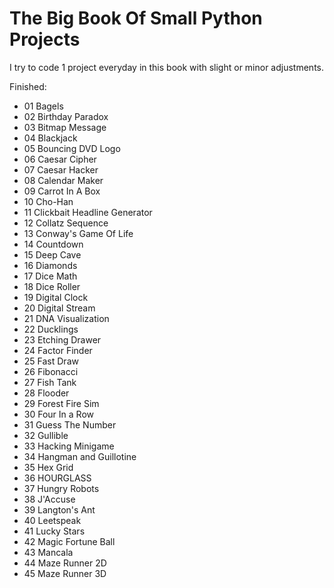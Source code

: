 # The Big Book Of Small Python Projects
I try to code 1 project everyday in this book with slight or minor adjustments.

Finished:
 * 01 Bagels
 * 02 Birthday Paradox
 * 03 Bitmap Message
 * 04 Blackjack
 * 05 Bouncing DVD Logo
 * 06 Caesar Cipher
 * 07 Caesar Hacker
 * 08 Calendar Maker
 * 09 Carrot In A Box
 * 10 Cho-Han
 * 11 Clickbait Headline Generator
 * 12 Collatz Sequence
 * 13 Conway's Game Of Life
 * 14 Countdown
 * 15 Deep Cave
 * 16 Diamonds
 * 17 Dice Math
 * 18 Dice Roller
 * 19 Digital Clock
 * 20 Digital Stream
 * 21 DNA Visualization
 * 22 Ducklings
 * 23 Etching Drawer
 * 24 Factor Finder
 * 25 Fast Draw
 * 26 Fibonacci
 * 27 Fish Tank
 * 28 Flooder
 * 29 Forest Fire Sim
 * 30 Four In a Row
 * 31 Guess The Number
 * 32 Gullible
 * 33 Hacking Minigame
 * 34 Hangman and Guillotine
 * 35 Hex Grid
 * 36 HOURGLASS
 * 37 Hungry Robots
 * 38 J'Accuse
 * 39 Langton's Ant
 * 40 Leetspeak
 * 41 Lucky Stars
 * 42 Magic Fortune Ball
 * 43 Mancala
 * 44 Maze Runner 2D
 * 45 Maze Runner 3D
